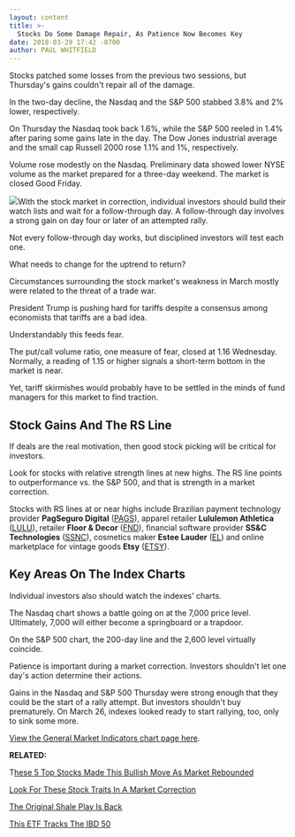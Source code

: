 ```yaml
---
layout: content
title: >-
  Stocks Do Some Damage Repair, As Patience Now Becomes Key
date: 2018-03-29 17:42 -0700
author: PAUL WHITFIELD
---
```






Stocks patched some losses from the previous two sessions, but Thursday's gains couldn't repair all of the damage.




In the two-day decline, the Nasdaq and the S&P 500 stabbed 3.8% and 2% lower, respectively.


On Thursday the Nasdaq took back 1.6%, while the S&P 500 reeled in 1.4% after paring some gains late in the day. The Dow Jones industrial average and the small cap Russell 2000 rose 1.1% and 1%, respectively.


Volume rose modestly on the Nasdaq. Preliminary data showed lower NYSE volume as the market prepared for a three-day weekend. The market is closed Good Friday.


![](https://www.investors.com/wp-content/uploads/2018/03/MP032918-300x264.png)With the stock market in correction, individual investors should build their watch lists and wait for a follow-through day. A follow-through day involves a strong gain on day four or later of an attempted rally.


Not every follow-through day works, but disciplined investors will test each one.


What needs to change for the uptrend to return?


Circumstances surrounding the stock market's weakness in March mostly were related to the threat of a trade war.


President Trump is pushing hard for tariffs despite a consensus among economists that tariffs are a bad idea.


Understandably this feeds fear.


The put/call volume ratio, one measure of fear, closed at 1.16 Wednesday. Normally, a reading of 1.15 or higher signals a short-term bottom in the market is near.


Yet, tariff skirmishes would probably have to be settled in the minds of fund managers for this market to find traction.


Stock Gains And The RS Line
---------------------------


If deals are the real motivation, then good stock picking will be critical for investors.


Look for stocks with relative strength lines at new highs. The RS line points to outperformance vs. the S&P 500, and that is strength in a market correction.


Stocks with RS lines at or near highs include Brazilian payment technology provider **PagSeguro Digital** ([PAGS](https://research.investors.com/quote.aspx?symbol=PAGS)), apparel retailer **Lululemon Athletica** ([LULU](https://research.investors.com/quote.aspx?symbol=LULU)), retailer **Floor & Decor** ([FND](https://research.investors.com/quote.aspx?symbol=FND)), financial software provider **SS&C Technologies** ([SSNC](https://research.investors.com/quote.aspx?symbol=SSNC)), cosmetics maker **Estee Lauder** ([EL](https://research.investors.com/quote.aspx?symbol=EL)) and online marketplace for vintage goods **Etsy** ([ETSY](https://research.investors.com/quote.aspx?symbol=ETSY)).


Key Areas On The Index Charts
-----------------------------


Individual investors also should watch the indexes' charts.


The Nasdaq chart shows a battle going on at the 7,000 price level. Ultimately, 7,000 will either become a springboard or a trapdoor.


On the S&P 500 chart, the 200-day line and the 2,600 level virtually coincide.


Patience is important during a market correction. Investors shouldn't let one day's action determine their actions.


Gains in the Nasdaq and S&P 500 Thursday were strong enough that they could be the start of a rally attempt. But investors shouldn't buy prematurely. On March 26, indexes looked ready to start rallying, too, only to sink some more.


[View the General Market Indicators chart page here](https://www.investors.com/wp-content/uploads/2018/03/GMI_040218.pdf).


**RELATED:**


T[hese 5 Top Stocks Made This Bullish Move As Market Rebounded](https://www.investors.com/research/top-stocks-netflix-square-splunk-top-50-day-line/)


[Look For These Stock Traits In A Market Correction](https://www.investors.com/research/ibd-stock-analysis/market-correction-stocks-watch-lululemon/)


[The Original Shale Play Is Back](https://www.investors.com/research/industry-snapshot/crude-oil-prices-shale-oil/)


[This ETF Tracks The IBD 50](http://innovatoretfs.com/etf/?ticker=ffty)




